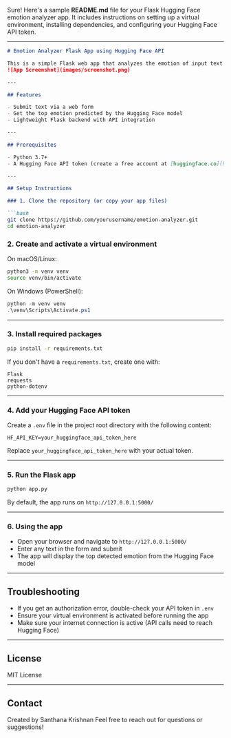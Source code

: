 Sure! Here's a sample **README.md** file for your Flask Hugging Face emotion analyzer app. It includes instructions on setting up a virtual environment, installing dependencies, and configuring your Hugging Face API token.

---

````markdown
# Emotion Analyzer Flask App using Hugging Face API

This is a simple Flask web app that analyzes the emotion of input text using the Hugging Face Inference API with the `bhadresh-savani/distilbert-base-uncased-emotion` model.
![App Screenshot](images/screenshot.png)

---

## Features

- Submit text via a web form
- Get the top emotion predicted by the Hugging Face model
- Lightweight Flask backend with API integration

---

## Prerequisites

- Python 3.7+
- A Hugging Face API token (create a free account at [huggingface.co](https://huggingface.co) and get your token from your profile settings)

---

## Setup Instructions

### 1. Clone the repository (or copy your app files)

```bash
git clone https://github.com/yourusername/emotion-analyzer.git
cd emotion-analyzer
````

### 2. Create and activate a virtual environment

On macOS/Linux:

```bash
python3 -m venv venv
source venv/bin/activate
```

On Windows (PowerShell):

```powershell
python -m venv venv
.\venv\Scripts\Activate.ps1
```

---

### 3. Install required packages

```bash
pip install -r requirements.txt
```

If you don't have a `requirements.txt`, create one with:

```
Flask
requests
python-dotenv
```

---

### 4. Add your Hugging Face API token

Create a `.env` file in the project root directory with the following content:

```
HF_API_KEY=your_huggingface_api_token_here
```

Replace `your_huggingface_api_token_here` with your actual token.

---

### 5. Run the Flask app

```bash
python app.py
```

By default, the app runs on `http://127.0.0.1:5000/`

---

### 6. Using the app

* Open your browser and navigate to `http://127.0.0.1:5000/`
* Enter any text in the form and submit
* The app will display the top detected emotion from the Hugging Face model

---

## Troubleshooting

* If you get an authorization error, double-check your API token in `.env`
* Ensure your virtual environment is activated before running the app
* Make sure your internet connection is active (API calls need to reach Hugging Face)

---

## License

MIT License

---

## Contact

Created by Santhana Krishnan
Feel free to reach out for questions or suggestions!

